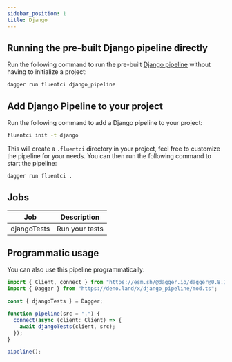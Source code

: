 ```yaml
---
sidebar_position: 1
title: Django
---
```


## Running the pre-built Django pipeline directly

Run the following command to run the pre-built [Django pipeline](https://github.com/fluent-ci-templates/django-pipeline) without having to initialize a project:

```bash
dagger run fluentci django_pipeline
```

## Add Django Pipeline to your project

Run the following command to add a Django pipeline to your project:

```bash
fluentci init -t django
```

This will create a `.fluentci` directory in your project, feel free to customize the pipeline for your needs.
You can then run the following command to start the pipeline:

```bash
dagger run fluentci .
```


## Jobs

| Job         | Description      |
| ----------- | ---------------- |
| djangoTests | Run your tests   |

## Programmatic usage

You can also use this pipeline programmatically:

```ts
import { Client, connect } from "https://esm.sh/@dagger.io/dagger@0.8.1";
import { Dagger } from "https://deno.land/x/django_pipeline/mod.ts";

const { djangoTests } = Dagger;

function pipeline(src = ".") {
  connect(async (client: Client) => {
    await djangoTests(client, src);
  });
}

pipeline();
```
